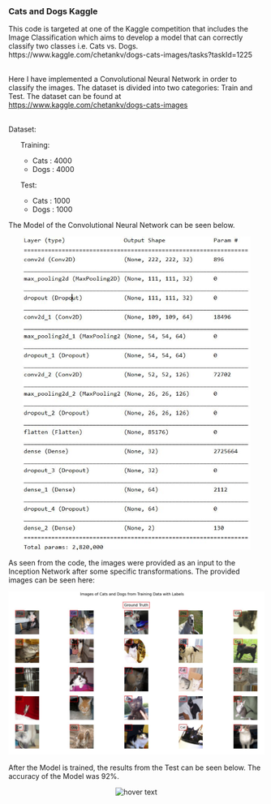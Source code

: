 <h3>Cats and Dogs Kaggle</h3>
This code is targeted at one of the Kaggle competition that includes the Image Classification which 
aims to develop a model that can correctly classify two classes i.e. Cats vs. Dogs.<br/>
https://www.kaggle.com/chetankv/dogs-cats-images/tasks?taskId=1225 <br/><br/>

Here I have implemented a Convolutional Neural Network in order to classify the 
images. The dataset is divided into two categories: Train and Test. The dataset can be found at <br/>
https://www.kaggle.com/chetankv/dogs-cats-images<br/><br/>

Dataset:
<ul>
  Training:
    <ul>
        <li>Cats : 4000</li>
        <li>Dogs : 4000</li>
    </ul>
</ul>
<ul>
  Test:
    <ul>
        <li>Cats : 1000</li>
        <li>Dogs : 1000</li>
    </ul>
</ul>

The Model of the Convolutional Neural Network can be seen below.
<p align="center">
  <img src="Figures/CNN Model.JPG" width="450" title="hover text">
</p>


As seen from the code, the images were provided as an input to the Inception Network after some specific
transformations. The provided images can be seen here:
<p align="center">
  <img src="Figures/Cats_and_Dogs_Images.JPG" width="850" title="hover text">
</p>

After the Model is trained, the results from the Test can be seen below. The accuracy of the Model was
92%.
<p align="center">
  <img src="Figures/Cats_and_Dogs_Prediction.JPG" width="850" title="hover text">
</p>